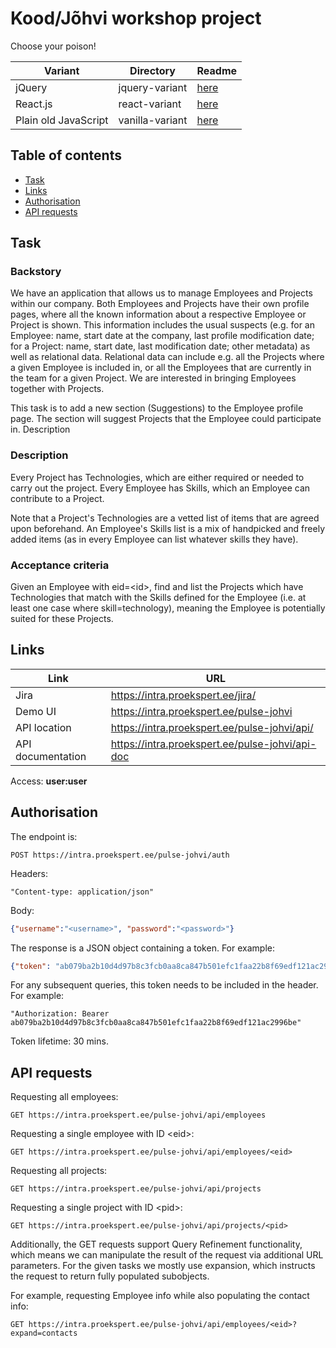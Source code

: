 # Kood/Jõhvi workshop project

Choose your poison!

| Variant              | Directory       | Readme                              |
| -------------------- | --------------- | ----------------------------------- |
| jQuery               | jquery-variant  | [here](./jquery-variant/README.md)  |
| React.js             | react-variant   | [here](./react-variant/README.md)   |
| Plain old JavaScript | vanilla-variant | [here](./vanilla-variant/README.md) |

## Table of contents

- [Task](#task)
- [Links](#links)
- [Authorisation](#authorisation)
- [API requests](#api-requests)

## Task

### Backstory

We have an application that allows us to manage Employees and Projects within our company. Both Employees and Projects have their own profile pages, where all the known information about a respective Employee or Project is shown. This information includes the usual suspects (e.g. for an Employee: name, start date at the company, last profile modification date; for a Project: name, start date, last modification date; other metadata) as well as relational data. Relational data can include e.g. all the Projects where a given Employee is included in, or all the Employees that are currently in the team for a given Project. We are interested in bringing Employees together with Projects.

This task is to add a new section (Suggestions) to the Employee profile page. The section will suggest Projects that the Employee could participate in.
Description

### Description

Every Project has Technologies, which are either required or needed to carry out the project. Every Employee has Skills, which an Employee can contribute to a Project.

Note that a Project's Technologies are a vetted list of items that are agreed upon beforehand. An Employee's Skills list is a mix of handpicked and freely added items (as in every Employee can list whatever skills they have).

### Acceptance criteria

Given an Employee with eid=\<id\>, find and list the Projects which have Technologies that match with the Skills defined for the Employee (i.e. at least one case where skill=technology), meaning the Employee is potentially suited for these Projects.

## Links

| Link              | URL                                             |
| ----------------- | ----------------------------------------------- |
| Jira              | https://intra.proekspert.ee/jira/               |
| Demo UI           | https://intra.proekspert.ee/pulse-johvi         |
| API location      | https://intra.proekspert.ee/pulse-johvi/api/    |
| API documentation | https://intra.proekspert.ee/pulse-johvi/api-doc |

Access: **user:user**

## Authorisation

The endpoint is:
```
POST https://intra.proekspert.ee/pulse-johvi/auth
```

Headers:
```http
"Content-type: application/json"
```

Body:
```json
{"username":"<username>", "password":"<password>"}
```

The response is a JSON object containing a token. For example:
```json
{"token": "ab079ba2b10d4d97b8c3fcb0aa8ca847b501efc1faa22b8f69edf121ac2996be"}
```

For any subsequent queries, this token needs to be included in the header. For example:
```http
"Authorization: Bearer ab079ba2b10d4d97b8c3fcb0aa8ca847b501efc1faa22b8f69edf121ac2996be"
```

Token lifetime: 30 mins.

## API requests

Requesting all employees:
```
GET https://intra.proekspert.ee/pulse-johvi/api/employees
```

Requesting a single employee with ID \<eid\>:
```
GET https://intra.proekspert.ee/pulse-johvi/api/employees/<eid>
```

Requesting all projects:
```
GET https://intra.proekspert.ee/pulse-johvi/api/projects
```

Requesting a single project with ID \<pid\>:
```
GET https://intra.proekspert.ee/pulse-johvi/api/projects/<pid>
```

Additionally, the GET requests support Query Refinement functionality, which means we can manipulate the result of the request via additional URL parameters. For the given tasks we mostly use expansion, which instructs the request to return fully populated subobjects.

For example, requesting Employee info while also populating the contact info:
```
GET https://intra.proekspert.ee/pulse-johvi/api/employees/<eid>?expand=contacts
```
